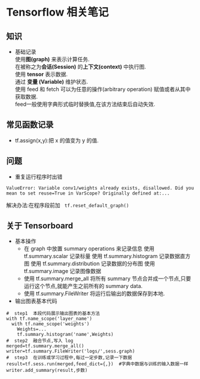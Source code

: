 # Tensorflow 相关笔记
 
## 知识
* 基础记录  
使用**图(graph)** 来表示计算任务.<br>
在被称之为**会话(Session)** 的**上下文(context)** 中执行图.<br>
使用 **tensor** 表示数据.<br>
通过 **变量 (Variable)** 维护状态.<br>
使用 feed 和 fetch 可以为任意的操作(arbitrary operation) 赋值或者从其中获取数据.<br>
feed一般使用字典形式临时替换值,在该方法结束后自动失效.<br>
## 常见函数记录<br>
* tf.assign(x,y):把 x 的值变为 y 的值.
## 问题
* 重复运行程序时出错  
```shell
ValueError: Variable conv1/weights already exists, disallowed. Did you mean to set reuse=True in VarScope? Originally defined at:...
```
解决办法:在程序段前加  
`tf.reset_default_graph()`

## 关于 Tensorboard
* 基本操作
	* 在 graph 中放置 summary operations 来记录信息 
	  使用 tf.summary.scalar 记录标量
	  使用 tf.summary.histogram 记录数据直方图
	  使用 tf.summary.distribution 记录数据的分布图
	  使用 tf.summary.image 记录图像数据
	* 使用 tf.summary.merge_all 将所有 summary 节点合并成一个节点,只要运行这个节点,就能产生之前所有的 summary data.
	* 使用 tf.summary.FileWriter 将运行后输出的数据保存到本地.  
 * 输出图表基本代码
 ```
 #  step1  本段代码展示输出图表的基本方法
 with tf.name_scope('layer_name')
   with tf.name_scope('weights')
     Weights=...
     tf.summary.histogram('name',Weights)
 #  step2  融合节点,写入 log
 merged=tf.summary.merge_all()
 writer=tf.summary.FileWriter('logs/',sess.graph)
 #  step3  在训练或学习过程中,每过一定步数,记录一下数据 
 result=tf.sess.run(merged,feed_dict={,})  #字典中数据与训练的输入数据一样
 writer.add_summary(result,步数)
 
 ```
